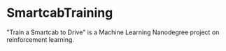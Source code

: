 # SmartcabTraining
"Train a Smartcab to Drive" is a Machine Learning Nanodegree project on reinforcement learning.
